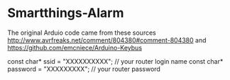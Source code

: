 # Smartthings-Alarm

The original Arduio code came from these sources
http://www.avrfreaks.net/comment/804380#comment-804380 and https://github.com/emcniece/Arduino-Keybus

const char* ssid = "XXXXXXXXXX"; // your router login name
const char* password = "XXXXXXXXX"; // your router password
